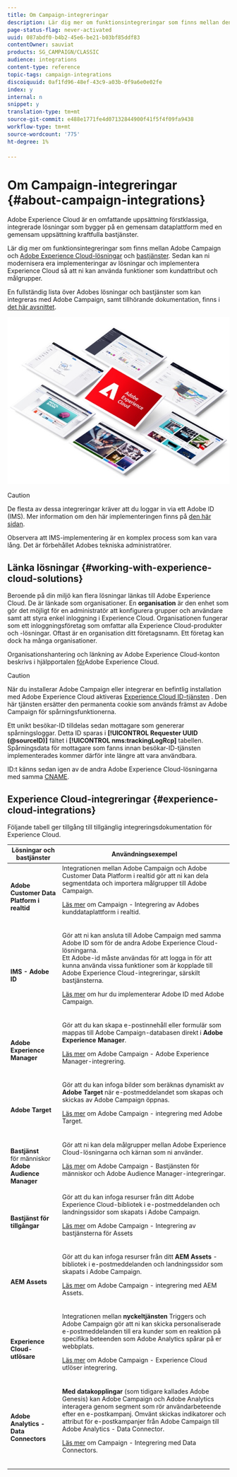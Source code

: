 ```yaml
---
title: Om Campaign-integreringar
description: Lär dig mer om funktionsintegreringar som finns mellan den aktuella versionen av Adobe Campaign och [Adobe Experience Cloud-lösningar]
page-status-flag: never-activated
uuid: 087abdf0-b4b2-45e6-be21-b03bf85ddf83
contentOwner: sauviat
products: SG_CAMPAIGN/CLASSIC
audience: integrations
content-type: reference
topic-tags: campaign-integrations
discoiquuid: 0af1fd96-48ef-43c9-a03b-0f9a6e0e02fe
index: y
internal: n
snippet: y
translation-type: tm+mt
source-git-commit: e488e1771fe4d07132844900f41f5f4f09fa9438
workflow-type: tm+mt
source-wordcount: '775'
ht-degree: 1%

---
```



# Om Campaign-integreringar {#about-campaign-integrations}

Adobe Experience Cloud är en omfattande uppsättning förstklassiga, integrerade lösningar som bygger på en gemensam dataplattform med en gemensam uppsättning kraftfulla bastjänster.

Lär dig mer om funktionsintegreringar som finns mellan Adobe Campaign och [Adobe Experience Cloud-lösningar](https://docs.adobe.com/content/help/en/core-services/interface/marketing-cloud-integrations.html) och [bastjänster](https://docs.adobe.com/content/help/en/core-services/interface/about-core-services/core-services.html). Sedan kan ni modernisera era implementeringar av lösningar och implementera Experience Cloud så att ni kan använda funktioner som kundattribut och målgrupper.

En fullständig lista över Adobes lösningar och bastjänster som kan integreras med Adobe Campaign, samt tillhörande dokumentation, finns i [det här avsnittet](#experience-cloud-integrations).

![](assets/ExCloud-solutions.png)


>[!CAUTION]
>
>De flesta av dessa integreringar kräver att du loggar in via ett Adobe ID (IMS). Mer information om den här implementeringen finns på [den här sidan](../../integrations/using/about-adobe-id.md).
>
>Observera att IMS-implementering är en komplex process som kan vara lång. Det är förbehållet Adobes tekniska administratörer.

## Länka lösningar {#working-with-experience-cloud-solutions}

Beroende på din miljö kan flera lösningar länkas till Adobe Experience Cloud. De är länkade som organisationer. En **organisation** är den enhet som gör det möjligt för en administratör att konfigurera grupper och användare samt att styra enkel inloggning i Experience Cloud. Organisationen fungerar som ett inloggningsföretag som omfattar alla Experience Cloud-produkter och -lösningar. Oftast är en organisation ditt företagsnamn. Ett företag kan dock ha många organisationer.

Organisationshantering och länkning av Adobe Experience Cloud-konton beskrivs i hjälpportalen [för](https://marketing.adobe.com/resources/help/en_US/mcloud/organizations.html)Adobe Experience Cloud.

>[!CAUTION]
>
>När du installerar Adobe Campaign eller integrerar en befintlig installation med Adobe Experience Cloud aktiveras [Experience Cloud ID-tjänsten](https://marketing.adobe.com/resources/help/en_US/mcvid/) . Den här tjänsten ersätter den permanenta cookie som används främst av Adobe Campaign för spårningsfunktionerna.
>
>Ett unikt besökar-ID tilldelas sedan mottagare som genererar spårningsloggar. Detta ID sparas i **[!UICONTROL Requester UUID (@sourceID)]** fältet i **[!UICONTROL nms:trackingLogRcp]** tabellen. Spårningsdata för mottagare som fanns innan besökar-ID-tjänsten implementerades kommer därför inte längre att vara användbara.
>
>ID:t känns sedan igen av de andra Adobe Experience Cloud-lösningarna med samma [CNAME](https://marketing.adobe.com/resources/help/en_US/mcvid/mcvid_cname.html).

## Experience Cloud-integreringar {#experience-cloud-integrations}

Följande tabell ger tillgång till tillgänglig integreringsdokumentation för Experience Cloud.

<table> 
 <thead> 
  <tr> 
   <th> Lösningar och bastjänster<br /> </th> 
   <th> Användningsexempel<br /> </th> 
  </tr> 
 </thead> 
 <tbody> 
  <tr> 
   <td> <strong>Adobe Customer Data Platform i realtid</strong><br /> </td> 
   <td> Integrationen mellan Adobe Campaign och Adobe Customer Data Platform i realtid gör att ni kan dela segmentdata och importera målgrupper till Adobe Campaign.<br /> <p><a href="https://docs.adobe.com/content/help/en/experience-platform/rtcdp/destinations/destinations-cat/adobe-destinations/adobe-campaign-destination.html">Läs mer</a> om Campaign - Integrering av Adobes kunddataplattform i realtid.</p><br /> </td> 
  </tr> 
  <tr> 
   <td> <strong>IMS - Adobe ID</strong><br /> </td> 
   <td> Gör att ni kan ansluta till Adobe Campaign med samma Adobe ID som för de andra Adobe Experience Cloud-lösningarna.<br /> Ett Adobe-id måste användas för att logga in för att kunna använda vissa funktioner som är kopplade till Adobe Experience Cloud-integreringar, särskilt bastjänsterna.<br /> <p><a href="../../integrations/using/about-adobe-id.md">Läs mer</a> om hur du implementerar Adobe ID med Adobe Campaign.</p><br /> </td> 
  </tr> 
  <tr> 
   <td> <strong>Adobe Experience Manager</strong><br /> </td> 
   <td> Gör att du kan skapa e-postinnehåll eller formulär som mappas till Adobe Campaign-databasen direkt i <strong>Adobe Experience Manager</strong>.<br /> <p><a href="../../integrations/using/about-adobe-experience-manager.md">Läs mer</a> om Adobe Campaign - Adobe Experience Manager-integrering.</p><br /> </td> 
  </tr> 
  <tr> 
   <td> <strong>Adobe Target</strong><br /> </td> 
   <td> Gör att du kan infoga bilder som beräknas dynamiskt av <strong>Adobe Target</strong> när e-postmeddelandet som skapas och skickas av Adobe Campaign öppnas.<br /> <p><a href="../../integrations/using/integrating-with-adobe-target.md">Läs mer</a> om Adobe Campaign - integrering med Adobe Target.</p><br /> </td> 
  </tr> 
  <tr> 
   <td> <strong>Bastjänst</strong><br /> för människor <strong>Adobe Audience Manager</strong><br /> </td> 
   <td> Gör att ni kan dela målgrupper mellan Adobe Experience Cloud-lösningarna och kärnan som ni använder.<br /> <p><a href="../../integrations/using/sharing-audiences-with-adobe-experience-cloud.md">Läs mer</a> om Adobe Campaign - Bastjänsten för människor och Adobe Audience Manager-integreringar.</p><br /> </td> 
  </tr> 
  <tr> 
   <td> <strong>Bastjänst för tillgångar</strong><br /> </td> 
   <td> Gör att du kan infoga resurser från ditt Adobe Experience Cloud-bibliotek i e-postmeddelanden och landningssidor som skapats i Adobe Campaign.<br /> <p><a href="../../integrations/using/configuring-access-to-assets.md#integrating-with-experience-cloud-assets">Läs mer</a> om Adobe Campaign - Integrering av bastjänsterna för Assets</p><br /> </td> 
  </tr> 
  <tr> 
   <td> <strong>AEM Assets</strong><br /> </td> 
   <td> Gör att du kan infoga resurser från ditt <strong>AEM Assets</strong> -bibliotek i e-postmeddelanden och landningssidor som skapats i Adobe Campaign.<br /> <p><a href="../../integrations/using/configuring-access-to-assets.md#integrating-with-aem-assets">Läs mer</a> om Adobe Campaign - integrering med AEM Assets.</p><br /> </td> 
  </tr> 
  <tr> 
   <td> <strong>Experience Cloud-utlösare</strong><br /> </td> 
   <td> Integrationen mellan <strong>nyckeltjänsten</strong> Triggers och Adobe Campaign gör att ni kan skicka personaliserade e-postmeddelanden till era kunder som en reaktion på specifika beteenden som Adobe Analytics spårar på er webbplats.<br /> <p><a href="https://helpx.adobe.com/campaign/kb/triggers-and-campaign.html">Läs mer</a> om Adobe Campaign - Experience Cloud utlöser integrering.</p><br /> </td> 
  </tr> 
  <tr> 
   <td> <strong>Adobe Analytics - Data Connectors</strong><br /> </td> 
   <td> <strong>Med datakopplingar</strong> (som tidigare kallades Adobe Genesis) kan Adobe Campaign och Adobe Analytics interagera genom segment som rör användarbeteende efter en e-postkampanj. Omvänt skickas indikatorer och attribut för e-postkampanjer från Adobe Campaign till Adobe Analytics - Data Connector.<br /> <p><a href="../../platform/using/adobe-analytics-data-connector.md">Läs mer</a> om Campaign - Integrering med Data Connectors.</p><br /> </td> 
  </tr> 
 </tbody> 
</table>

